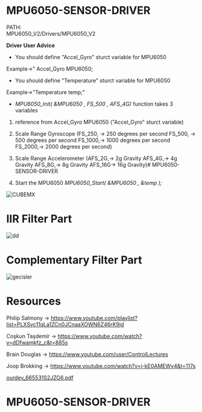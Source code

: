 # MPU6050-SENSOR-DRIVER
PATH:                                          
MPU6050_V2/Drivers/MPU6050_V2

 **Driver User Advice**
 - You should define "Accel_Gyro" sturct variable for MPU6050

 Example->" Accel_Gyro MPU6050;

 - You should define "Temperature" sturct variable for MPU6050 

 Example->"Temperature temp;"

- *MPU6050_Init( &MPU6050 , FS_500 , AFS_4G)*  function takes 3 variables 

1. reference from Accel_Gyro MPU6050 ("Accel_Gyro" sturct variable)
2. Scale Range Gyroscope (FS_250, ->  250  degrees per second
	                      FS_500, ->  500  degrees per second
	                      FS_1000,->  1000 degrees per second
	                      FS_2000,->  2000 degrees per second)
						  
3. Scale Range Accelerometer (AFS_2G,-> 2g  Gravity
	                          AFS_4G,-> 4g  Gravity
	                          AFS_8G,-> 8g  Gravity
	                          AFS_16G-> 16g Gravity)# MPU6050-SENSOR-DRIVER
				  
4.  Start the MPU6050  *MPU6050_Start( &MPU6050 , &temp );*
		  
				  
				  
  ![CUBEMX](https://user-images.githubusercontent.com/93796314/188217409-ed73cd88-19e4-4c6a-be2c-a834d466056f.JPG)
				  

# IIR Filter Part 
![dd](https://user-images.githubusercontent.com/93796314/188218591-b90adb2a-ffef-42d4-9fba-99e12bc5c8d7.JPG)

# Complementary Filter Part
![gecisler](https://user-images.githubusercontent.com/93796314/188218734-66ac8579-5521-4127-b402-e8cb3d50ace6.jpg)

# Resources
Philip Salmony   -> https://www.youtube.com/playlist?list=PLXSyc11qLa1ZCn0JCnaaXOWN6Z46rK9jd

Coşkun Taşdemir -> https://www.youtube.com/watch?v=dDfwamkfz_c&t=885s

Brain Douglas   ->  https://www.youtube.com/user/ControlLectures

Joop Brokking   ->  https://www.youtube.com/watch?v=j-kE0AMEWy4&t=117s

[ourdev_665531S2JZG6.pdf](https://github.com/alihaanc/MPU6050-SENSOR-DRIVER/files/9480447/ourdev_665531S2JZG6.pdf)
			  
				  
# MPU6050-SENSOR-DRIVER

